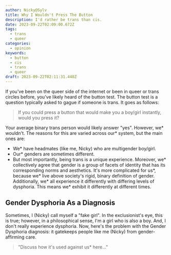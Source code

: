 ```yaml
---
author: Nicky@Sylv
title: Why I Wouldn't Press The Button
description: I'd rather be trans than cis.
date: 2023-09-22T02:09:00.672Z
tags:
  - trans
  - queer
categories:
  - opinion
keywords:
  - button
  - cis
  - trans
  - queer
draft: 2023-09-22T02:11:31.440Z
---
```


If you've been on the queer side of the internet or been in queer or trans circles before, you've likely heard of the button test. The button test is a question typically asked to gague if someone is trans. It goes as follows:
> If you could press a button that would make you a boy/girl instantly, would you press it?

Your average binary trans person would likely answer "yes". However, we* wouldn't. The reasons for this are varied across our* system, but the main ones are:
- We* have headmates (like me, Nicky) who are multigender boy/girl.
- Our* genders are sometimes different.
- But most importantly, being trans is a unique experience.
Moreover, we* collectively agree that gender is a group of facets of identity that has its corresponding norms and aesthetics. It's more complicated for us*, because we* live above society's rigid, binary definition of gender. Additionally, we* all experience it differently with differing levels of dysphoria. This means we* exhibit it differently at different times.

## Gender Dysphoria As a Diagnosis
Sometimes, I (Nicky) call myself a "fake girl". In the exclusionist's eye, this is true; however, in a philosophical sense, I'm a girl who is also a boy. And, I don't really experience dysphoria. Now, here's the problem with the Gender Dysphoria diagnosis: it gatekeeps people like me (Nicky) from gender-affirming care.
>"Discuss how it's used against us* here..."
